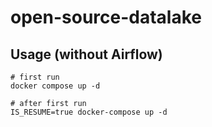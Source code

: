 # open-source-datalake

## Usage (without Airflow)

```
# first run
docker compose up -d

# after first run
IS_RESUME=true docker-compose up -d
```
